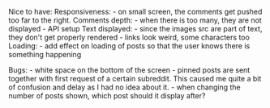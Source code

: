 Nice to have:
    Responsiveness:
        - on small screen, the comments get pushed too far to the right.
    Comments depth:
        - when there is too many, they are not displayed - API setup
    Text displayed:
        - since the images src are part of text, they don't get properly rendered
        - links look weird, some characters too
    Loading:
        - add effect on loading of posts so that the user knows there is something happening

Bugs:
    - white space on the bottom of the screen
    - pinned posts are sent together with first request of a certain subreddit. This caused me quite a bit of confusion and delay as I had no idea about it.
    - when changing the number of posts shown, which post should it display after?
